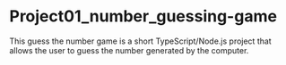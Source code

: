 # Project01_number_guessing-game

This guess the number game is a short TypeScript/Node.js project that allows the user to guess the number generated by the computer. 
